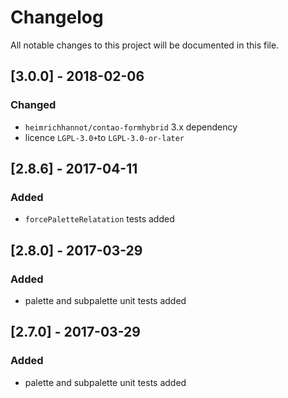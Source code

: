 # Changelog
All notable changes to this project will be documented in this file.

## [3.0.0] - 2018-02-06

### Changed
- `heimrichhannot/contao-formhybrid` 3.x dependency
- licence `LGPL-3.0+`to `LGPL-3.0-or-later`

## [2.8.6] - 2017-04-11

### Added
- `forcePaletteRelatation` tests added 

## [2.8.0] - 2017-03-29

### Added
- palette and subpalette unit tests added 

## [2.7.0] - 2017-03-29

### Added
- palette and subpalette unit tests added 
